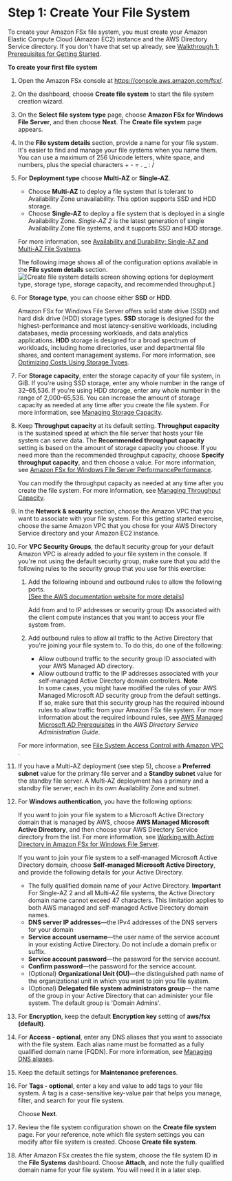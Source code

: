 # Step 1: Create Your File System<a name="getting-started-step1"></a>

To create your Amazon FSx file system, you must create your Amazon Elastic Compute Cloud \(Amazon EC2\) instance and the AWS Directory Service directory\. If you don't have that set up already, see [Walkthrough 1: Prerequisites for Getting Started](walkthrough01-prereqs.md)\. 

**To create your first file system**

1. Open the Amazon FSx console at [https://console\.aws\.amazon\.com/fsx/](https://console.aws.amazon.com/fsx/)\.

1. On the dashboard, choose **Create file system** to start the file system creation wizard\.

1. On the **Select file system type** page, choose **Amazon FSx for Windows File Server**, and then choose **Next**\. The **Create file system** page appears\.

1. In the **File system details** section, provide a name for your file system\. It's easier to find and manage your file systems when you name them\. You can use a maximum of 256 Unicode letters, white space, and numbers, plus the special characters \+ \- = \. \_ : /

1. For **Deployment type** choose **Multi\-AZ** or **Single\-AZ**\. 
   + Choose **Multi\-AZ** to deploy a file system that is tolerant to Availability Zone unavailability\. This option supports SSD and HDD storage\. 
   + Choose **Single\-AZ** to deploy a file system that is deployed in a single Availability Zone\. *Single\-AZ 2* is the latest generation of single Availability Zone file systems, and it supports SSD and HDD storage\.

   For more information, see [Availability and Durability: Single\-AZ and Multi\-AZ File Systems](high-availability-multiAZ.md)\.

   The following image shows all of the configuration options available in the **File system details** section\.   
![\[Create file system details screen showing options for deployment type, storage type, storage capacity, and recommended throughput.\]](http://docs.aws.amazon.com/fsx/latest/WindowsGuide/images/CreateFSxWindow-details.png)

1. For **Storage type**, you can choose either **SSD** or **HDD**\. 

   Amazon FSx for Windows File Server offers solid state drive \(SSD\) and hard disk drive \(HDD\) storage types\. **SSD** storage is designed for the highest\-performance and most latency\-sensitive workloads, including databases, media processing workloads, and data analytics applications\. **HDD** storage is designed for a broad spectrum of workloads, including home directories, user and departmental file shares, and content management systems\. For more information, see [Optimizing Costs Using Storage Types](optimize-fsx-costs.md#storage-type-options)\.

1. For **Storage capacity**, enter the storage capacity of your file system, in GiB\. If you're using SSD storage, enter any whole number in the range of 32–65,536\. If you're using HDD storage, enter any whole number in the range of 2,000–65,536\. You can increase the amount of storage capacity as needed at any time after you create the file system\. For more information, see [Managing Storage Capacity](managing-storage-capacity.md)\.

1. Keep **Throughput capacity** at its default setting\. **Throughput capacity** is the sustained speed at which the file server that hosts your file system can serve data\. The **Recommended throughput capacity** setting is based on the amount of storage capacity you choose\. If you need more than the recommended throughput capacity, choose **Specify throughput capacity**, and then choose a value\. For more information, see [Amazon FSx for Windows File Server PerformancePerformance](performance.md)\. 

   You can modify the throughput capacity as needed at any time after you create the file system\. For more information, see [Managing Throughput Capacity](managing-throughput-capacity.md)\.

1. In the **Network & security** section, choose the Amazon VPC that you want to associate with your file system\. For this getting started exercise, choose the same Amazon VPC that you chose for your AWS Directory Service directory and your Amazon EC2 instance\.

1. <a name="security_group_setup"></a>For **VPC Security Groups**, the default security group for your default Amazon VPC is already added to your file system in the console\. If you're not using the default security group, make sure that you add the following rules to the security group that you use for this exercise:

   1. Add the following inbound and outbound rules to allow the following ports\.    
[\[See the AWS documentation website for more details\]](http://docs.aws.amazon.com/fsx/latest/WindowsGuide/getting-started-step1.html)

      Add from and to IP addresses or security group IDs associated with the client compute instances that you want to access your file system from\.

   1. Add outbound rules to allow all traffic to the Active Directory that you're joining your file system to\. To do this, do one of the following:
      + Allow outbound traffic to the security group ID associated with your AWS Managed AD directory\. 
      + Allow outbound traffic to the IP addresses associated with your self\-managed Active Directory domain controllers\. 
**Note**  
In some cases, you might have modified the rules of your AWS Managed Microsoft AD security group from the default settings\. If so, make sure that this security group has the required inbound rules to allow traffic from your Amazon FSx file system\. For more information about the required inbound rules, see [AWS Managed Microsoft AD Prerequisites](https://docs.aws.amazon.com/directoryservice/latest/admin-guide/ms_ad_getting_started_prereqs.html) in the *AWS Directory Service Administration Guide*\.

   For more information, see [ File System Access Control with Amazon VPC ](limit-access-security-groups.md)\.

1. If you have a Multi\-AZ deployment \(see step 5\), choose a **Preferred subnet** value for the primary file server and a **Standby subnet** value for the standby file server\. A Multi\-AZ deployment has a primary and a standby file server, each in its own Availability Zone and subnet\. 

1. For **Windows authentication**, you have the following options:

   If you want to join your file system to a Microsoft Active Directory domain that is managed by AWS, choose **AWS Managed Microsoft Active Directory**, and then choose your AWS Directory Service directory from the list\. For more information, see [Working with Active Directory in Amazon FSx for Windows File Server](aws-ad-integration-fsxW.md)\.

   If you want to join your file system to a self\-managed Microsoft Active Directory domain, choose **Self\-managed Microsoft Active Directory**, and provide the following details for your Active Directory\.
   + The fully qualified domain name of your Active Directory\.
**Important**  
For Single\-AZ 2 and all Multi\-AZ file systems, the Active Directory domain name cannot exceed 47 characters\. This limitation applies to both AWS managed and self\-managed Active Directory domain names\.
   + **DNS server IP addresses**—the IPv4 addresses of the DNS servers for your domain
   + **Service account username**—the user name of the service account in your existing Active Directory\. Do not include a domain prefix or suffix\. 
   + **Service account password**—the password for the service account\.
   + **Confirm password**—the password for the service account\.
   + \(Optional\) **Organizational Unit \(OU\)**—the distinguished path name of the organizational unit in which you want to join you file system\.
   + \(Optional\) **Delegated file system administrators group**— the name of the group in your Active Directory that can administer your file system\. The default group is 'Domain Admins'\.

1. For **Encryption**, keep the default **Encryption key** setting of **aws/fsx \(default\)**\.

1. For **Access \- optional**, enter any DNS aliases that you want to associate with the file system\. Each alias name must be formatted as a fully qualified domain name \(FQDN\)\. For more information, see [Managing DNS aliases](managing-dns-aliases.md)\.

1. Keep the default settings for **Maintenance preferences**\.

1. For **Tags \- optional**, enter a key and value to add tags to your file system\. A tag is a case\-sensitive key\-value pair that helps you manage, filter, and search for your file system\. 

   Choose **Next**\.

1. Review the file system configuration shown on the **Create file system** page\. For your reference, note which file system settings you can modify after file system is created\. Choose **Create file system**\. 

1. After Amazon FSx creates the file system, choose the file system ID in the **File Systems** dashboard\. Choose **Attach**, and note the fully qualified domain name for your file system\. You will need it in a later step\.